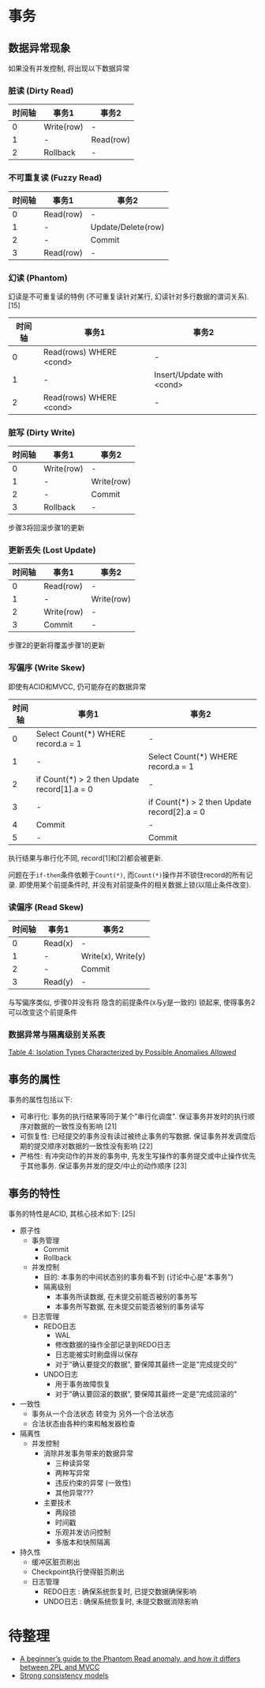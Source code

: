 # 事务

## 数据异常现象
如果没有并发控制, 将出现以下数据异常
### 脏读 (Dirty Read)

| 时间轴 | 事务1 | 事务2 |
| --- | --- | --- |
| 0  | Write(row)  | - |
| 1  | -  | Read(row) |
| 2  | Rollback  | - |

### 不可重复读 (Fuzzy Read)

| 时间轴 | 事务1 | 事务2 |
| --- | --- | --- |
| 0  | Read(row)  | - |
| 1  | -  | Update/Delete(row) |
| 2  | -  | Commit |
| 3  | Read(row)  | - |

### 幻读 (Phantom)

幻读是不可重复读的特例 (不可重复读针对某行, 幻读针对多行数据的谓词关系). \[15]

| 时间轴 | 事务1 | 事务2 |
| --- | --- | --- |
| 0  | Read(rows) WHERE \<cond\> | - |
| 1  | -  | Insert/Update with \<cond\> |
| 2  | Read(rows) WHERE \<cond\>  | - |

### 脏写 (Dirty Write)

| 时间轴 | 事务1 | 事务2 |
| --- | --- | --- |
| 0  | Write(row) | - |
| 1  | -  | Write(row) |
| 2  | -  | Commit |
| 3  | Rollback | - |

步骤3将回滚步骤1的更新

### 更新丢失 (Lost Update)

| 时间轴 | 事务1 | 事务2 |
| --- | --- | --- |
| 0  | Read(row) | - |
| 1  | -  | Write(row) |
| 2  | Write(row) | - |
| 3  | Commit | - |

步骤2的更新将覆盖步骤1的更新

### 写偏序 (Write Skew)

即使有ACID和MVCC, 仍可能存在的数据异常

| 时间轴 | 事务1 | 事务2 |
| --- | --- | --- |
| 0  | Select Count(*) WHERE record.a = 1| - |
| 1  | -  | Select Count(*) WHERE record.a = 1|
| 2  | if Count(*) > 2 then Update record\[1].a = 0 | - |
| 3  | - | if Count(*) > 2 then Update record\[2].a = 0 |
| 4  | Commit | - |
| 5  | - | Commit | 

执行结果与串行化不同, record\[1]和\[2]都会被更新.

问题在于`if-then`条件依赖于`Count(*)`, 而`Count(*)`操作并不锁住record的所有记录. 即使用某个前提条件时, 并没有对前提条件的相关数据上锁(以阻止条件改变).

### 读偏序 (Read Skew)

| 时间轴 | 事务1 | 事务2 |
| --- | --- | --- |
| 0  | Read(x) | - |
| 1  | -  | Write(x), Write(y) |
| 2  | -  | Commit |
| 3  | Read(y) | - |

与写偏序类似, 步骤0并没有将 隐含的前提条件(x与y是一致的) 锁起来, 使得事务2可以改变这个前提条件

### 数据异常与隔离级别关系表

[Table 4: Isolation Types Characterized by Possible Anomalies Allowed](https://www.microsoft.com/en-us/research/wp-content/uploads/2016/02/tr-95-51.pdf)

## 事务的属性

事务的属性包括以下: 
- 可串行化: 事务的执行结果等同于某个"串行化调度". 保证事务并发时的执行顺序对数据的一致性没有影响 \[21]
- 可恢复性: 已经提交的事务没有读过被终止事务的写数据. 保证事务并发调度后期的提交顺序对数据的一致性没有影响 \[22]
- 严格性: 有冲突动作的并发的事务中, 先发生写操作的事务提交或中止操作优先于其他事务. 保证事务并发的提交/中止的动作顺序 \[23]

## 事务的特性

事务的特性是ACID, 其核心技术如下: \[25]

- 原子性
  - 事务管理
    - Commit
    - Rollback
  - 并发控制
    - 目的: 本事务的中间状态别的事务看不到 (讨论中心是"本事务")
    - 隔离级别
      - 本事务所读数据, 在未提交前能否被别的事务写
      - 本事务所写数据, 在未提交前能否被别的事务读写
  - 日志管理
    - REDO日志
      - WAL
      - 修改数据的操作全部记录到REDO日志
      - 日志能被实时刷盘得以保存
      - 对于"确认要提交的数据", 要保障其最终一定是"完成提交的"
    - UNDO日志
      - 用于事务故障恢复
      - 对于"确认要回滚的数据", 要保障其最终一定是"完成回滚的"
- 一致性
  - 事务从一个合法状态 转变为 另外一个合法状态
  - 合法状态由各种约束和触发器检查
- 隔离性
  - 并发控制
    - 消除并发事务带来的数据异常
      - 三种读异常
      - 两种写异常
      - 违反约束的异常 (一致性)
      - 其他异常???
    - 主要技术
      - 两段锁
      - 时间戳
      - 乐观并发访问控制
      - 多版本和快照隔离
- 持久性
  - 缓冲区脏页刷出
  - Checkpoint执行使得脏页刷出
  - 日志管理
    - REDO日志 : 确保系统恢复时, 已提交数据确保影响
    - UNDO日志 : 确保系统恢复时, 未提交数据消除影响
  

# 待整理
* [A beginner’s guide to the Phantom Read anomaly, and how it differs between 2PL and MVCC](https://vladmihalcea.com/a-beginners-guide-to-the-phantom-read-anomaly-and-how-it-differs-between-2pl-and-mvcc/)
* [Strong consistency models](https://aphyr.com/posts/313-strong-consistency-models)
